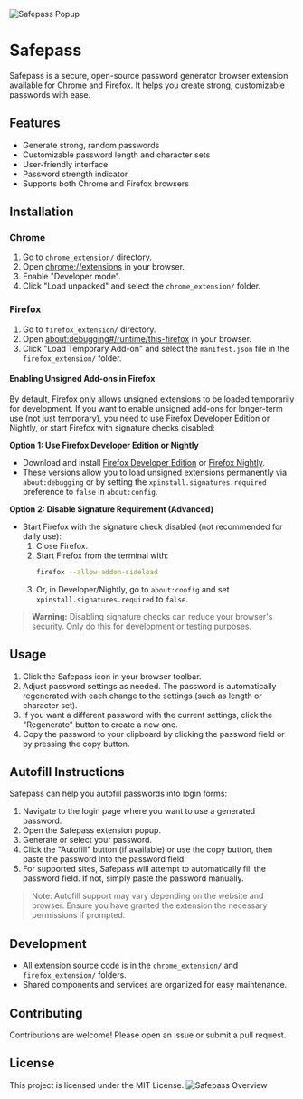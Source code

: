 ![Safepass Popup](https://private-user-images.githubusercontent.com/180553755/457492188-05a10d13-8e09-44c4-9cfc-59236bf5d3df.png?jwt=eyJhbGciOiJIUzI1NiIsInR5cCI6IkpXVCJ9.eyJpc3MiOiJnaXRodWIuY29tIiwiYXVkIjoicmF3LmdpdGh1YnVzZXJjb250ZW50LmNvbSIsImtleSI6ImtleTUiLCJleHAiOjE3NTA0NDkwOTksIm5iZiI6MTc1MDQ0ODc5OSwicGF0aCI6Ii8xODA1NTM3NTUvNDU3NDkyMTg4LTA1YTEwZDEzLThlMDktNDRjNC05Y2ZjLTU5MjM2YmY1ZDNkZi5wbmc_WC1BbXotQWxnb3JpdGhtPUFXUzQtSE1BQy1TSEEyNTYmWC1BbXotQ3JlZGVudGlhbD1BS0lBVkNPRFlMU0E1M1BRSzRaQSUyRjIwMjUwNjIwJTJGdXMtZWFzdC0xJTJGczMlMkZhd3M0X3JlcXVlc3QmWC1BbXotRGF0ZT0yMDI1MDYyMFQxOTQ2MzlaJlgtQW16LUV4cGlyZXM9MzAwJlgtQW16LVNpZ25hdHVyZT04NmE0MjNjNmMyYzY5ZWU1YTE2YjEyZGM0NGFlNDU4MWViMjk0NmU2ZGMwODYxMmViMTExYTIyZGRjZGQyMGIxJlgtQW16LVNpZ25lZEhlYWRlcnM9aG9zdCJ9.ISamADgfUtbFL6lAtX3PCgj_amJaJ6P0uFKnNMneZ5U)

# Safepass

Safepass is a secure, open-source password generator browser extension available for Chrome and Firefox. It helps you create strong, customizable passwords with ease.

## Features

- Generate strong, random passwords
- Customizable password length and character sets
- User-friendly interface
- Password strength indicator
- Supports both Chrome and Firefox browsers

## Installation

### Chrome

1. Go to `chrome_extension/` directory.
2. Open [chrome://extensions](chrome://extensions) in your browser.
3. Enable "Developer mode".
4. Click "Load unpacked" and select the `chrome_extension/` folder.

### Firefox

1. Go to `firefox_extension/` directory.
2. Open [about:debugging#/runtime/this-firefox](about:debugging#/runtime/this-firefox) in your browser.
3. Click "Load Temporary Add-on" and select the `manifest.json` file in the `firefox_extension/` folder.


#### Enabling Unsigned Add-ons in Firefox

By default, Firefox only allows unsigned extensions to be loaded temporarily for development. If you want to enable unsigned add-ons for longer-term use (not just temporary), you need to use Firefox Developer Edition or Nightly, or start Firefox with signature checks disabled:

**Option 1: Use Firefox Developer Edition or Nightly**
- Download and install [Firefox Developer Edition](https://www.mozilla.org/firefox/developer/) or [Firefox Nightly](https://www.mozilla.org/firefox/nightly/).
- These versions allow you to load unsigned extensions permanently via `about:debugging` or by setting the `xpinstall.signatures.required` preference to `false` in `about:config`.

**Option 2: Disable Signature Requirement (Advanced)**
- Start Firefox with the signature check disabled (not recommended for daily use):
    1. Close Firefox.
    2. Start Firefox from the terminal with:
       ```bash
       firefox --allow-addon-sideload
       ```
    3. Or, in Developer/Nightly, go to `about:config` and set `xpinstall.signatures.required` to `false`.

> **Warning:** Disabling signature checks can reduce your browser's security. Only do this for development or testing purposes.

## Usage

1. Click the Safepass icon in your browser toolbar.
2. Adjust password settings as needed. The password is automatically regenerated with each change to the settings (such as length or character set).
3. If you want a different password with the current settings, click the "Regenerate" button to create a new one.
4. Copy the password to your clipboard by clicking the password field or by pressing the copy button.

## Autofill Instructions

Safepass can help you autofill passwords into login forms:

1. Navigate to the login page where you want to use a generated password.
2. Open the Safepass extension popup.
3. Generate or select your password.
4. Click the "Autofill" button (if available) or use the copy button, then paste the password into the password field.
5. For supported sites, Safepass will attempt to automatically fill the password field. If not, simply paste the password manually.

> Note: Autofill support may vary depending on the website and browser. Ensure you have granted the extension the necessary permissions if prompted.

## Development

- All extension source code is in the `chrome_extension/` and `firefox_extension/` folders.
- Shared components and services are organized for easy maintenance.

## Contributing

Contributions are welcome! Please open an issue or submit a pull request.

## License

This project is licensed under the MIT License.
![Safepass Overview](https://private-user-images.githubusercontent.com/180553755/457492188-05a10d13-8e09-44c4-9cfc-59236bf5d3df.png?jwt=eyJhbGciOiJIUzI1NiIsInR5cCI6IkpXVCJ9.eyJpc3MiOiJnaXRodWIuY29tIiwiYXVkIjoicmF3LmdpdGh1YnVzZXJjb250ZW50LmNvbSIsImtleSI6ImtleTUiLCJleHAiOjE3NTA0NDkwOTksIm5iZiI6MTc1MDQ0ODc5OSwicGF0aCI6Ii8xODA1NTM3NTUvNDU3NDkyMTg4LTA1YTEwZDEzLThlMDktNDRjNC05Y2ZjLTU5MjM2YmY1ZDNkZi5wbmc_WC1BbXotQWxnb3JpdGhtPUFXUzQtSE1BQy1TSEEyNTYmWC1BbXotQ3JlZGVudGlhbD1BS0lBVkNPRFlMU0E1M1BRSzRaQSUyRjIwMjUwNjIwJTJGdXMtZWFzdC0xJTJGczMlMkZhd3M0X3JlcXVlc3QmWC1BbXotRGF0ZT0yMDI1MDYyMFQxOTQ2MzlaJlgtQW16LUV4cGlyZXM9MzAwJlgtQW16LVNpZ25hdHVyZT04NmE0MjNjNmMyYzY5ZWU1YTE2YjEyZGM0NGFlNDU4MWViMjk0NmU2ZGMwODYxMmViMTExYTIyZGRjZGQyMGIxJlgtQW16LVNpZ25lZEhlYWRlcnM9aG9zdCJ9.ISamADgfUtbFL6lAtX3PCgj_amJaJ6P0uFKnNMneZ5U)